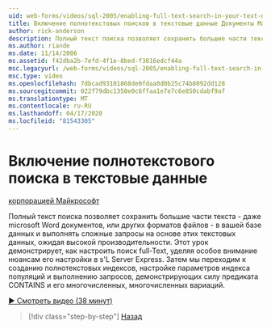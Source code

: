 ```yaml
---
uid: web-forms/videos/sql-2005/enabling-full-text-search-in-your-text-data
title: Включение полнотекстовых поисков в текстовые данные Документы Майкрософт
author: rick-anderson
description: Полный текст поиска позволяет сохранить большие части текста - даже Microsoft Word документов, или других форматов файлов - в вашей базе данных и выполнять сложные qu ...
ms.author: riande
ms.date: 11/14/2006
ms.assetid: f42dba2b-7efd-4f1e-8bed-f3816edcf44a
msc.legacyurl: /web-forms/videos/sql-2005/enabling-full-text-search-in-your-text-data
msc.type: video
ms.openlocfilehash: 7dbcad93101868de0fdaa0d0b25c74b8092dd128
ms.sourcegitcommit: 022f79dbc1350e0c6ffaa1e7e7c6e850cdabf9af
ms.translationtype: MT
ms.contentlocale: ru-RU
ms.lasthandoff: 04/17/2020
ms.locfileid: "81543305"
---
```

# <a name="enabling-full-text-search-in-your-text-data"></a>Включение полнотекстового поиска в текстовые данные

[корпорацией Майкрософт](https://github.com/microsoft)

Полный текст поиска позволяет сохранить большие части текста - даже microsoft Word документов, или других форматов файлов - в вашей базе данных и выполнять сложные запросы на основе этих текстовых данных, ожидая высокой производительности. Этот урок демонстрирует, как настроить поиск full-Text, уделяя особое внимание нюансам его настройки в s'L Server Express. Затем мы переходим к созданию полнотекстовых индексов, настройке параметров индекса популяций и выполнению запросов, демонстрирующих силу предиката CONTAINS и его многочисленных, многочисленных вариаций.

[&#9654; Смотреть видео (38 минут)](https://channel9.msdn.com/Blogs/ASP-NET-Site-Videos/enabling-full-text-search-in-your-text-data)

> [!div class="step-by-step"]
> [Назад](creating-and-using-stored-procedures.md)
